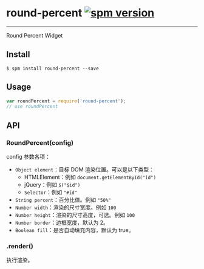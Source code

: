 # round-percent [![spm version](http://spmjs.io/badge/round-percent)](http://spmjs.io/package/round-percent)

---

Round Percent Widget

## Install

```
$ spm install round-percent --save
```

## Usage

```js
var roundPercent = require('round-percent');
// use roundPercent
```

## API

### RoundPercent(config)

config 参数各项：

* `Object element`：目标 DOM 渲染位置。可以是以下类型：
  * HTMLElement：例如 `document.getElementById("id")`
  * jQuery：例如 `$("$id")`
  * `Selector`：例如 `"#id"`
* `String percent`：百分比值。例如 `"50%"`
* `Number width`：渲染的尺寸宽度。例如 `100`
* `Number height`：渲染的尺寸高度，可选。例如 `100`
* `Number border`：边框宽度，默认为 2。
* `Boolean fill`：是否自动填充内容，默认为 true。

### .render()

执行渲染。
